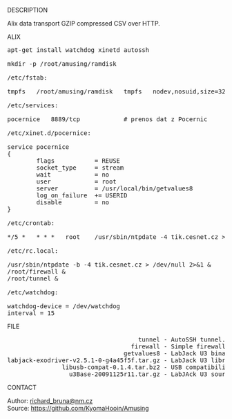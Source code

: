 
DESCRIPTION

Alix data transport GZIP compressed CSV over HTTP.

ALIX
<pre>
apt-get install watchdog xinetd autossh

mkdir -p /root/amusing/ramdisk

/etc/fstab:

tmpfs	/root/amusing/ramdisk	tmpfs	nodev,nosuid,size=32M	0	0

/etc/services:

pocernice	8889/tcp			# prenos dat z Pocernic

/etc/xinet.d/pocernice:

service pocernice
{
        flags           = REUSE
        socket_type     = stream
        wait            = no
        user            = root
        server          = /usr/local/bin/getvalues8
        log_on_failure  += USERID
        disable         = no
}

/etc/crontab:

*/5 *	* * *	root	/usr/sbin/ntpdate -4 tik.cesnet.cz > /dev/null 2>&1

/etc/rc.local:

/usr/sbin/ntpdate -b -4 tik.cesnet.cz > /dev/null 2>&1 &
/root/firewall &
/root/tunnel &

/etc/watchdog:

watchdog-device = /dev/watchdog
interval = 15
</pre>

FILE
<pre>
                                    tunnel - AutoSSH tunnel.
                                  firewall - Simple firewall.
                                getvalues8 - LabJack U3 binary.
labjack-exodriver-v2.5.1-0-g4a45f5f.tar.gz - LabJack U3 library.
               libusb-compat-0.1.4.tar.bz2 - USB compatibility library.
                 u3Base-20091125r11.tar.gz - LabJAck U3 source code example.
</pre>

CONTACT

Author: richard_bruna@nm.cz<br>
Source: https://github.com/KyomaHooin/Amusing
